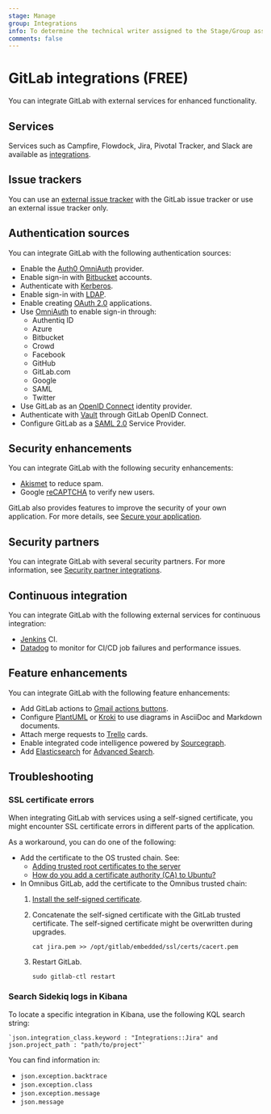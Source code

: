 ```yaml
---
stage: Manage
group: Integrations
info: To determine the technical writer assigned to the Stage/Group associated with this page, see https://about.gitlab.com/handbook/product/ux/technical-writing/#assignments
comments: false
---
```


# GitLab integrations **(FREE)**

You can integrate GitLab with external services for enhanced functionality.

## Services

Services such as Campfire, Flowdock, Jira, Pivotal Tracker, and Slack
are available as [integrations](../user/project/integrations/index.md).

## Issue trackers

You can use an [external issue tracker](external-issue-tracker.md) with the GitLab
issue tracker or use an external issue tracker only.

## Authentication sources

You can integrate GitLab with the following authentication sources:

- Enable the [Auth0 OmniAuth](auth0.md) provider.
- Enable sign-in with [Bitbucket](bitbucket.md) accounts.
- Authenticate with [Kerberos](kerberos.md).
- Enable sign-in with [LDAP](../administration/auth/ldap/index.md).
- Enable creating [OAuth 2.0](oauth_provider.md) applications.
- Use [OmniAuth](omniauth.md) to enable sign-in through:
  - Authentiq ID
  - Azure
  - Bitbucket
  - Crowd
  - Facebook
  - GitHub
  - GitLab.com
  - Google
  - SAML
  - Twitter
- Use GitLab as an [OpenID Connect](openid_connect_provider.md) identity provider.
- Authenticate with [Vault](vault.md) through GitLab OpenID Connect.
- Configure GitLab as a [SAML 2.0](saml.md) Service Provider.

## Security enhancements

You can integrate GitLab with the following security enhancements:

- [Akismet](akismet.md) to reduce spam.
- Google [reCAPTCHA](recaptcha.md) to verify new users.

GitLab also provides features to improve the security of your own application.
For more details, see [Secure your application](../user/application_security/index.md).

## Security partners

You can integrate GitLab with several security partners. For more information, see
[Security partner integrations](security_partners/index.md).

## Continuous integration

You can integrate GitLab with the following external services for continuous integration:

- [Jenkins](jenkins.md) CI.
- [Datadog](datadog.md) to monitor for CI/CD job failures and performance issues.

## Feature enhancements

You can integrate GitLab with the following feature enhancements:

- Add GitLab actions to [Gmail actions buttons](gmail_action_buttons_for_gitlab.md).
- Configure [PlantUML](../administration/integration/plantuml.md)
or [Kroki](../administration/integration/kroki.md) to use diagrams in AsciiDoc and Markdown documents.
- Attach merge requests to [Trello](trello_power_up.md) cards.
- Enable integrated code intelligence powered by [Sourcegraph](sourcegraph.md).
- Add [Elasticsearch](advanced_search/elasticsearch.md) for [Advanced Search](../user/search/advanced_search.md).

## Troubleshooting

### SSL certificate errors

When integrating GitLab with services using a self-signed certificate, you might
encounter SSL certificate errors in different parts of the application.

As a workaround, you can do one of the following:

- Add the certificate to the OS trusted chain. See:
  - [Adding trusted root certificates to the server](https://manuals.gfi.com/en/kerio/connect/content/server-configuration/ssl-certificates/adding-trusted-root-certificates-to-the-server-1605.html)
  - [How do you add a certificate authority (CA) to Ubuntu?](https://superuser.com/questions/437330/how-do-you-add-a-certificate-authority-ca-to-ubuntu)
- In Omnibus GitLab, add the certificate to the Omnibus trusted chain:
  1. [Install the self-signed certificate](https://docs.gitlab.com/omnibus/settings/ssl.html#install-custom-public-certificates).
  1. Concatenate the self-signed certificate with the GitLab trusted certificate.
     The self-signed certificate might be overwritten during upgrades.

     ```shell
     cat jira.pem >> /opt/gitlab/embedded/ssl/certs/cacert.pem
     ```

  1. Restart GitLab.

     ```shell
     sudo gitlab-ctl restart
     ```

### Search Sidekiq logs in Kibana

To locate a specific integration in Kibana, use the following KQL search string:

```plaintext
`json.integration_class.keyword : "Integrations::Jira" and json.project_path : "path/to/project"`
```

You can find information in:

- `json.exception.backtrace`
- `json.exception.class`
- `json.exception.message`
- `json.message`
